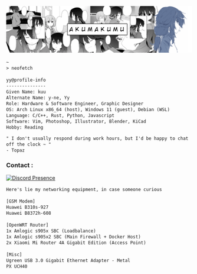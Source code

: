 <img src="./pict/mangabomb.png">

```
~
> neofetch

yy@profile-info
---------------
Given Name: kuu
Alternate Name: y-ne, Yy
Role: Hardware & Software Engineer, Graphic Designer
OS: Arch Linux x86_64 (host), Windows 11 (guest), Debian (WSL)
Language: C/C++, Rust, Python, Javascript
Software: Vim, Photoshop, Illustrator, Blender, KiCad 
Hobby: Reading
```

```
" I don't usually respond during work hours, but I'd be happy to chat off the clock ~ "
- Topaz
```

<h3>Contact :</h3>

[![Discord Presence](https://lanyard.kyrie25.me/api/390488207294332942)](https://discord.com/users/390488207294332942)

```
Here's lie my networking equipment, in case someone curious

[GSM Modem]
Huawei B310s-927
Huawei B8372h-608

[OpenWRT Router]
1x Amlogic s905x SBC (Loadbalance)
1x Amlogic s905x2 SBC (Main Firewall + Docker Host)
2x Xiaomi Mi Router 4A Gigabit Edition (Access Point)

[Misc]
Ugreen USB 3.0 Gigabit Ethernet Adapter - Metal
PX UCH40
```